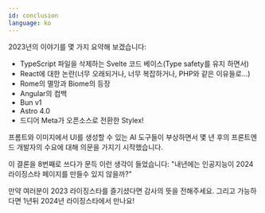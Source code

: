```yaml
---
id: conclusion
language: ko
---
```


2023년의 이야기를 몇 가지 요약해 보겠습니다:

- TypeScript 파일을 삭제하는 Svelte 코드 베이스(Type safety를 유지 하면서)
- React에 대한 논란(너무 오래되거나, 너무 복잡하거나, PHP와 같은 이유들로...)
- Rome의 멸망과 Biome의 등장
- Angular의 컴백
- Bun v1
- Astro 4.0
- 드디어 Meta가 오픈소스로 전환한 Stylex!

프롬트와 이미지에서 UI를 생성할 수 있는 AI 도구들이 부상하면서 몇 년 후의 프론트엔드 개발자의 수요에 대해 의문을 가지기 시작했습니다.

이 결론을 8번째로 쓰다가 문득 이런 생각이 들었습니다: "내년에는 인공지능이 2024 라이징스타 페이지를 만들수 있지 않을까?"

만약 여러분이 2023 라이징스타를 즐기셨다면 감사의 뜻을 전해주세요. 그리고 가능하다면 1년뒤 2024년 라이징스타에서 만나요!

